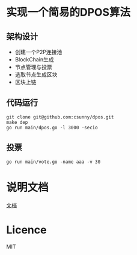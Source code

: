 # 实现一个简易的DPOS算法


## 架构设计
- 创建一个P2P连接池
- BlockChain生成
- 节点管理与投票
- 选取节点生成区块
- 区块上链


## 代码运行
```
git clone git@github.com:csunny/dpos.git
make dep
go run main/dpos.go -l 3000 -secio
```

## 投票
```
go run main/vote.go -name aaa -v 30
```

# 说明文档
[文档](https://xiaozhuanlan.com/topic/3245810967)

# Licence 
MIT